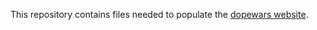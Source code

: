 This repository contains files needed to populate the
[dopewars website](https://dopewars.sourceforge.io/).
